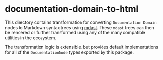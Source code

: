 # documentation-domain-to-html

This directory contains transformation for converting `Documentation Domain` nodes to Markdown syntax trees using [mdast](https://github.com/syntax-tree/mdast).
These `mdast` trees can then be rendered or further transformed using any of the many compatible utilities in the ecosystem.

The transformation logic is extensible, but provides default implementations for all of the `DocumentationNode` types exported by this package.
